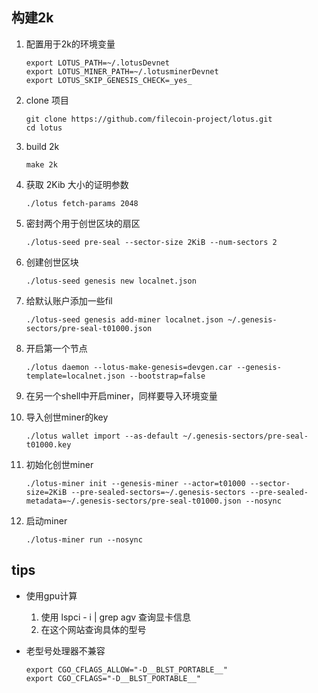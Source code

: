 ## 构建2k

1. 配置用于2k的环境变量

    ```shell
    export LOTUS_PATH=~/.lotusDevnet
    export LOTUS_MINER_PATH=~/.lotusminerDevnet
    export LOTUS_SKIP_GENESIS_CHECK=_yes_
    ```

2. clone 项目

    ```shell
    git clone https://github.com/filecoin-project/lotus.git
    cd lotus
    ```

3. build 2k

    ```shell
    make 2k
    ```

4. 获取 2Kib 大小的证明参数

    ```shell
    ./lotus fetch-params 2048
    ```

5. 密封两个用于创世区块的扇区

    ```shell
    ./lotus-seed pre-seal --sector-size 2KiB --num-sectors 2
    ```

6. 创建创世区块

    ```shell
    ./lotus-seed genesis new localnet.json
    ```

7. 给默认账户添加一些fil

    ```shell
    ./lotus-seed genesis add-miner localnet.json ~/.genesis-sectors/pre-seal-t01000.json
    ```

8. 开启第一个节点

    ```shell
    ./lotus daemon --lotus-make-genesis=devgen.car --genesis-template=localnet.json --bootstrap=false
    ```

9. 在另一个shell中开启miner，同样要导入环境变量

10. 导入创世miner的key

    ```shell
    ./lotus wallet import --as-default ~/.genesis-sectors/pre-seal-t01000.key
    ```

11. 初始化创世miner

    ```shell
    ./lotus-miner init --genesis-miner --actor=t01000 --sector-size=2KiB --pre-sealed-sectors=~/.genesis-sectors --pre-sealed-metadata=~/.genesis-sectors/pre-seal-t01000.json --nosync
    ```

12. 启动miner

    ```shell
    ./lotus-miner run --nosync
    ```

## tips

- 使用gpu计算

  1. 使用 lspci - i | grep agv 查询显卡信息
  2. 在这个网站查询具体的型号

- 老型号处理器不兼容

  ```shell
  export CGO_CFLAGS_ALLOW="-D__BLST_PORTABLE__"
  export CGO_CFLAGS="-D__BLST_PORTABLE__"
  ```
